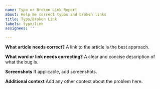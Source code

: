 ```yaml
---
name: Typo or Broken Link Report
about: Help me correct typos and broken links
title: Typo/Broken Link
labels: typo/link
assignees: ''

---
```


**What article needs correct?**
A link to the article is the best approach.

**What word or link needs correcting?**
A clear and concise description of what the bug is.

**Screenshots**
If applicable, add screenshots.

**Additional context**
Add any other context about the problem here.

